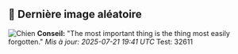 ## 🐶 Dernière image aléatoire
![Chien](https://images.dog.ceo/breeds/retriever-golden/n02099601_4241.jpg)
**Conseil:** "The most important thing is the thing most easily forgotten."
*Mis à jour: 2025-07-21 19:41 UTC*
Test: 32611
